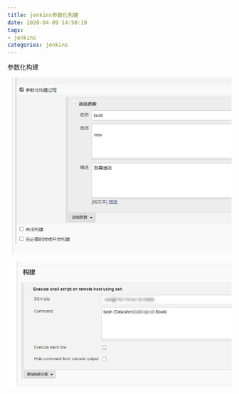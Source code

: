 ```yaml
---
title: jenkins参数化构建
date: 2020-04-09 14:50:19
tags: 
- jenkins
categories: jenkins
---
```


参数化构建

<!--more-->

![1586415058585](jenkins参数化构建/1586415058585.png)

![1586415081444](jenkins参数化构建/1586415081444.png)

